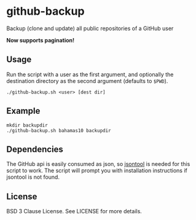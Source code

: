 github-backup
=============

Backup (clone and update) all public repositories of a GitHub user

**Now supports pagination!**

Usage
-----

Run the script with a user as the first argument, and optionally
the destination directory as the second argument (defaults to `$PWD`).

    ./github-backup.sh <user> [dest dir]

Example
-------

    mkdir backupdir
    ./github-backup.sh bahamas10 backupdir

Dependencies
------------

The GitHub api is easily consumed as json, so [jsontool](https://github.com/trentm/json)
is needed for this script to work.  The script will prompt you with installation
instructions if jsontool is not found.

License
-------

BSD 3 Clause License.  See LICENSE for more details.
